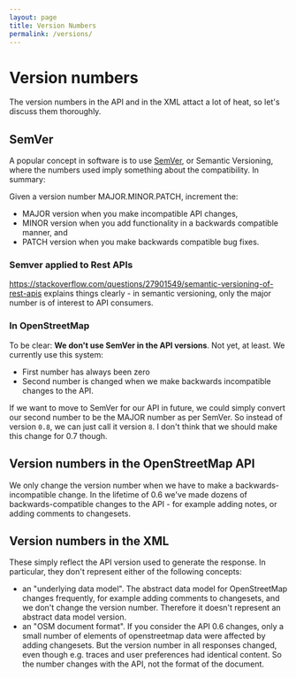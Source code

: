 ```yaml
---
layout: page
title: Version Numbers
permalink: /versions/
---
```


# Version numbers

The version numbers in the API and in the XML attact a lot of heat, so let's discuss them thoroughly.

## SemVer

A popular concept in software is to use [SemVer](https://semver.org/), or Semantic Versioning, where the numbers used imply something about the compatibility. In summary:

Given a version number MAJOR.MINOR.PATCH, increment the:

 * MAJOR version when you make incompatible API changes,
 * MINOR version when you add functionality in a backwards compatible manner, and
 * PATCH version when you make backwards compatible bug fixes.

### Semver applied to Rest APIs

https://stackoverflow.com/questions/27901549/semantic-versioning-of-rest-apis explains things clearly - in semantic versioning, only the major number is of interest to API consumers.

### In OpenStreetMap

To be clear: **We don't use SemVer in the API versions**. Not yet, at least. We currently use this system:

 * First number has always been zero
 * Second number is changed when we make backwards incompatible changes to the API.

If we want to move to SemVer for our API in future, we could simply convert our second number to be the MAJOR number as per SemVer. So instead of version `0.8`, we can just call it version `8`. I don't think that we should make this change for 0.7 though.

## Version numbers in the OpenStreetMap API

We only change the version number when we have to make a backwards-incompatible change. In the lifetime of 0.6 we've made dozens of backwards-compatible changes to the API - for example adding notes, or adding comments to changesets.

## Version numbers in the XML

These simply reflect the API version used to generate the response. In particular, they don't represent either of the following concepts:

 * an "underlying data model". The abstract data model for OpenStreetMap changes frequently, for example adding comments to changesets, and we don't change the version number. Therefore it doesn't represent an abstract data model version.
 * an "OSM document format". If you consider the API 0.6 changes, only a small number of elements of openstreetmap data were affected by adding changesets. But the version number in all responses changed, even though e.g. traces and user preferences had identical content. So the number changes with the API, not the format of the document.

